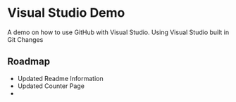 # Visual Studio Demo
A demo on how to use GitHub with Visual Studio. Using Visual Studio built in Git Changes 

## Roadmap
* Updated Readme Information
* Updated Counter Page 
* 